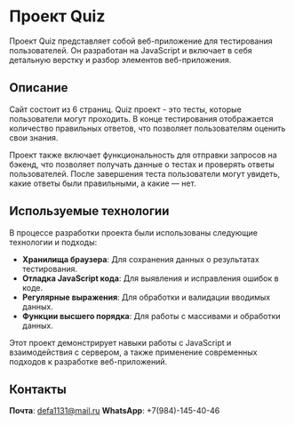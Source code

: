 # Проект Quiz

Проект Quiz представляет собой веб-приложение для тестирования пользователей. Он разработан на JavaScript и включает в себя детальную верстку и разбор элементов веб-приложения.

## Описание

Сайт состоит из 6 страниц. Quiz проект - это тесты, которые пользователи могут проходить. В конце тестирования отображается количество правильных ответов, что позволяет пользователям оценить свои знания. 

Проект также включает функциональность для отправки запросов на бэкенд, что позволяет получать данные о тестах и проверять ответы пользователей. После завершения теста пользователи могут увидеть, какие ответы были правильными, а какие — нет.

## Используемые технологии

В процессе разработки проекта были использованы следующие технологии и подходы:

- **Хранилища браузера**: Для сохранения данных о результатах тестирования.
- **Отладка JavaScript кода**: Для выявления и исправления ошибок в коде.
- **Регулярные выражения**: Для обработки и валидации вводимых данных.
- **Функции высшего порядка**: Для работы с массивами и обработки данных.

Этот проект демонстрирует навыки работы с JavaScript и взаимодействия с сервером, а также применение современных подходов к разработке веб-приложений.

## Контакты

**Почта**: defa1131@mail.ru
**WhatsApp**: +7(984)-145-40-46
